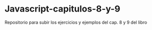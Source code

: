 # Javascript-capitulos-8-y-9
Repositorio para subir los ejercicios y ejemplos del cap. 8 y 9 del libro
